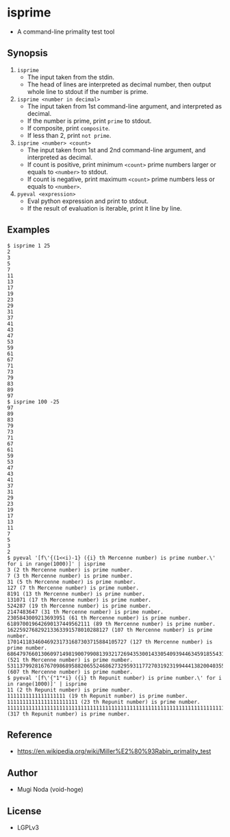 # isprime
- A command-line primality test tool

## Synopsis
1. `isprime`
   - The input taken from the stdin.
   - The head of lines are interpreted as decimal number, then output whole line to stdout if the number is prime.
2. `isprime <number in decimal>`
   - The input taken from 1st command-line argument, and interpreted as decimal.
   - If the number is prime, print `prime` to stdout.
   - If composite, print `composite`.
   - If less than 2, print `not prime`.
3. `isprime <number> <count>`
   - The input taken from 1st and 2nd command-line argument, and interpreted as decimal.
   - If count is positive, print minimum `<count>` prime numbers larger or equals to `<number>` to stdout.
   - If count is negative, print maximum `<count>` prime numbers less or equals to `<number>`.
4. `pyeval <expression>`
   - Eval python expression and print to stdout.
   - If the result of evaluation is iterable, print it line by line.

## Examples
```
$ isprime 1 25
2
3
5
7
11
13
17
19
23
29
31
37
41
43
47
53
59
61
67
71
73
79
83
89
97
$ isprime 100 -25
97
89
83
79
73
71
67
61
59
53
47
43
41
37
31
29
23
19
17
13
11
7
5
3
2
$ pyeval '[f\'{(1<<i)-1} ({i} th Mercenne number) is prime number.\' for i in range(1000)]' | isprime
3 (2 th Mercenne number) is prime number.
7 (3 th Mercenne number) is prime number.
31 (5 th Mercenne number) is prime number.
127 (7 th Mercenne number) is prime number.
8191 (13 th Mercenne number) is prime number.
131071 (17 th Mercenne number) is prime number.
524287 (19 th Mercenne number) is prime number.
2147483647 (31 th Mercenne number) is prime number.
2305843009213693951 (61 th Mercenne number) is prime number.
618970019642690137449562111 (89 th Mercenne number) is prime number.
162259276829213363391578010288127 (107 th Mercenne number) is prime number.
170141183460469231731687303715884105727 (127 th Mercenne number) is prime number.
6864797660130609714981900799081393217269435300143305409394463459185543183397656052122559640661454554977296311391480858037121987999716643812574028291115057151 (521 th Mercenne number) is prime number.
531137992816767098689588206552468627329593117727031923199444138200403559860852242739162502265229285668889329486246501015346579337652707239409519978766587351943831270835393219031728127 (607 th Mercenne number) is prime number.
$ pyeval '[f\'{"1"*i} ({i} th Repunit number) is prime number.\' for i in range(1000)]' | isprime
11 (2 th Repunit number) is prime number.
1111111111111111111 (19 th Repunit number) is prime number.
11111111111111111111111 (23 th Repunit number) is prime number.
11111111111111111111111111111111111111111111111111111111111111111111111111111111111111111111111111111111111111111111111111111111111111111111111111111111111111111111111111111111111111111111111111111111111111111111111111111111111111111111111111111111111111111111111111111111111111111111111111111111111111111111111111111 (317 th Repunit number) is prime number.
```

## Reference
- https://en.wikipedia.org/wiki/Miller%E2%80%93Rabin_primality_test

## Author
- Mugi Noda (void-hoge)

## License
- LGPLv3
